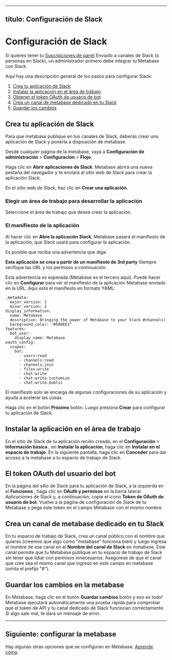 ***

## título: Configuración de Slack

# Configuración de Slack

Si quieres tener tu [Suscripciones de panel][dashboard-subscriptions] Enviado a canales de Slack (o personas en Slack), un administrador primero debe integrar tu Metabase con Slack.

Aquí hay una descripción general de los pasos para configurar Slack:

1.  [Crea tu aplicación de Slack](#create-your-slack-app)
2.  [Instalar la aplicación en el área de trabajo](#install-your-app-to-your-workspace)
3.  [Obtener el token OAuth de usuario de bot](#the-bot-user-oauth-token)
4.  [Crea un canal de metabase dedicado en tu Slack](#create-a-dedicated-metabase-channel-in-your-slack)
5.  [Guardar los cambios](#save-your-changes-in-metabase)

## Crea tu aplicación de Slack

Para que metabase publique en tus canales de Slack, deberás crear una aplicación de Slack y ponerla a disposición de metabase.

Desde cualquier página de la metabase, vaya a **Configuración de administración** > **Configuración** > **Flojo**.

Haga clic en **Abrir aplicaciones de Slack**. Metabase abrirá una nueva pestaña del navegador y te enviará al sitio web de Slack para crear la aplicación Slack.

En el sitio web de Slack, haz clic en **Crear una aplicación**.

### Elegir un área de trabajo para desarrollar la aplicación

Seleccione el área de trabajo que desea crear la aplicación.

### El manifiesto de la aplicación

Al hacer clic en **Abre la aplicación Slack**, Metabase pasará el manifiesto de la aplicación, que Slack usará para configurar la aplicación.

Es posible que reciba una advertencia que diga:

**Esta aplicación se crea a partir de un manifiesto de 3rd party** Siempre verifique las URL y los permisos a continuación.

Esta advertencia es esperada (Metabase es el tercero aquí). Puede hacer clic en **Configurar** para ver el manifiesto de la aplicación Metabase enviado en la URL. Aquí está el manifiesto en formato YAML:

    _metadata:
      major_version: 1
      minor_version: 1
    display_information:
      name: Metabase
      description: Bringing the power of Metabase to your Slack #channels!
      background_color: "#509EE3"
    features:
      bot_user:
        display_name: Metabase
    oauth_config:
      scopes:
        bot:
          - users:read
          - channels:read
          - channels:join
          - files:write
          - chat:write
          - chat:write.customize
          - chat:write.public

El manifiesto solo se encarga de algunas configuraciones de su aplicación y ayuda a acelerar las cosas.

Haga clic en el botón **Próximo** botón. Luego presiona **Crear** para configurar tu aplicación de Slack.

## Instalar la aplicación en el área de trabajo

En el sitio de Slack de tu aplicación recién creada, en el **Configuración** > **Información básica** , en **Instalar la aplicación**, haga clic en **Instalar en el espacio de trabajo**. En la siguiente pantalla, haga clic en **Conceder** para dar acceso a la metabase a tu espacio de trabajo de Slack.

## El token OAuth del usuario del bot

En la página del sitio de Slack para tu aplicación de Slack, a la izquierda en el **Funciones** , haga clic en **OAuth y permisos** en la barra lateral Aplicaciones de Slack y, a continuación, copie el icono **Token de OAuth de usuario de bot**. Vuelve a la página de configuración de Slack de tu Metabase y pega este token en el campo Metabase con el mismo nombre.

## Crea un canal de metabase dedicado en tu Slack

En tu espacio de trabajo de Slack, crea un canal público con el nombre que quieras (creemos que algo como "metabase" funciona bien) y luego ingresa el nombre de ese canal en el **Nombre del canal de Slack** en metabase. Este canal permite que tu Metabase publique en tu espacio de trabajo de Slack sin tener que lidiar con permisos innecesarios. Asegúrese de que el canal que cree sea el mismo canal que ingresó en este campo en metabase (omita el prefijo "#").

## Guardar los cambios en la metabase

En Metabase, haga clic en el botón **Guardar cambios** botón y eso es todo! Metabase ejecutará automáticamente una prueba rápida para comprobar que el token de API y tu canal dedicado de Slack funcionan correctamente. Si algo sale mal, te dará un mensaje de error.

***

## Siguiente: configurar la metabase

Hay algunas otras opciones que se configuran en Metabase. [Aprende cómo](08-configuration-settings).

[dashboard-subscriptions]: ../users-guide/dashboard-subscriptions.html

